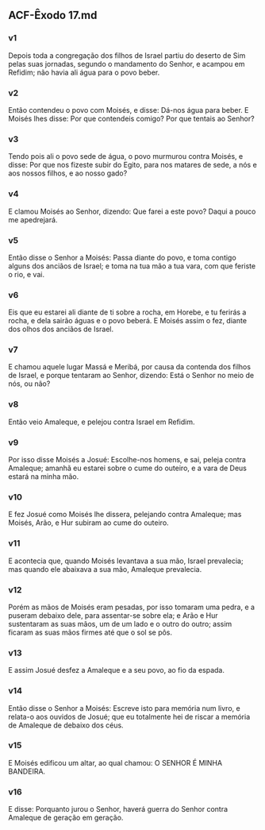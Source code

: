 ## ACF-Êxodo 17.md
### v1
 Depois toda a congregação dos filhos de Israel partiu do deserto de Sim pelas suas jornadas, segundo o mandamento do Senhor, e acampou em Refidim; não havia ali água para o povo beber.
### v2
 Então contendeu o povo com Moisés, e disse: Dá-nos água para beber. E Moisés lhes disse: Por que contendeis comigo? Por que tentais ao Senhor?
### v3
 Tendo pois ali o povo sede de água, o povo murmurou contra Moisés, e disse: Por que nos fizeste subir do Egito, para nos matares de sede, a nós e aos nossos filhos, e ao nosso gado?
### v4
 E clamou Moisés ao Senhor, dizendo: Que farei a este povo? Daqui a pouco me apedrejará.
### v5
 Então disse o Senhor a Moisés: Passa diante do povo, e toma contigo alguns dos anciãos de Israel; e toma na tua mão a tua vara, com que feriste o rio, e vai.
### v6
 Eis que eu estarei ali diante de ti sobre a rocha, em Horebe, e tu ferirás a rocha, e dela sairão águas e o povo beberá. E Moisés assim o fez, diante dos olhos dos anciãos de Israel.
### v7
 E chamou aquele lugar Massá e Meribá, por causa da contenda dos filhos de Israel, e porque tentaram ao Senhor, dizendo: Está o Senhor no meio de nós, ou não?
### v8
 Então veio Amaleque, e pelejou contra Israel em Refidim.
### v9
 Por isso disse Moisés a Josué: Escolhe-nos homens, e sai, peleja contra Amaleque; amanhã eu estarei sobre o cume do outeiro, e a vara de Deus estará na minha mão.
### v10
 E fez Josué como Moisés lhe dissera, pelejando contra Amaleque; mas Moisés, Arão, e Hur subiram ao cume do outeiro.
### v11
 E acontecia que, quando Moisés levantava a sua mão, Israel prevalecia; mas quando ele abaixava a sua mão, Amaleque prevalecia.
### v12
 Porém as mãos de Moisés eram pesadas, por isso tomaram uma pedra, e a puseram debaixo dele, para assentar-se sobre ela; e Arão e Hur sustentaram as suas mãos, um de um lado e o outro do outro; assim ficaram as suas mãos firmes até que o sol se pôs.
### v13
 E assim Josué desfez a Amaleque e a seu povo, ao fio da espada.
### v14
 Então disse o Senhor a Moisés: Escreve isto para memória num livro, e relata-o aos ouvidos de Josué; que eu totalmente hei de riscar a memória de Amaleque de debaixo dos céus.
### v15
 E Moisés edificou um altar, ao qual chamou: O SENHOR É MINHA BANDEIRA.
### v16
 E disse: Porquanto jurou o Senhor, haverá guerra do Senhor contra Amaleque de geração em geração.
